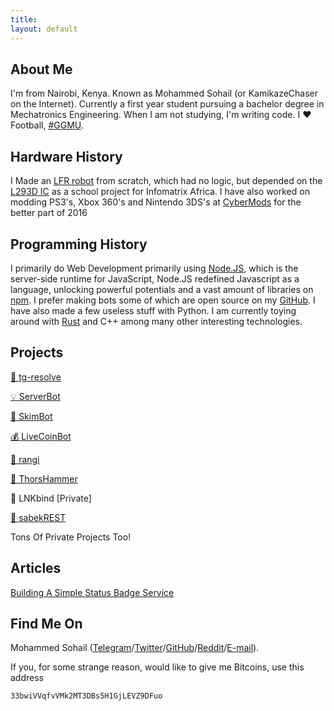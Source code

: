 ```yaml
---
title: 
layout: default
---
```

## About Me

I'm from Nairobi, Kenya. Known as Mohammed Sohail (or KamikazeChaser on the Internet). Currently a first year student pursuing a bachelor degree in Mechatronics Engineering. When I am not studying, I'm writing code. I ❤️ Football, [#GGMU](http://www.manutd.com/).

## Hardware History

I Made an [LFR robot](https://goo.gl/CU73WD) from scratch, which had no logic, but depended on the [L293D IC](http://www.ti.com/lit/ds/symlink/l293.pdf) as a school project for Infomatrix Africa. I have also worked on modding PS3's, Xbox 360's and Nintendo 3DS's at [CyberMods](https://cybermods.co.ke) for the better part of 2016

## Programming History

I primarily do Web Development primarily using [Node.JS](https://nodejs.org/en/), which is the server-side runtime for JavaScript, Node.JS redefined Javascript as a language, unlocking powerful potentials and a vast amount of libraries on [npm](https://www.npmjs.com). I prefer making bots some of which are open source on my [GitHub](https://github.com/kamikazechaser). I have also made a few useless stuff with Python. I am currently toying around with [Rust](https://www.rust-lang.org) and C++ among many other interesting technologies.

## Projects

[👤 tg-resolve](https://github.com/kamikazechaser/tg-resolve)

[💡 ServerBot](https://github.com/kamikazechaser/serverbot)

[📘 SkimBot](https://github.com/kamikazechaser/skimbot)

[💰 LiveCoinBot](https://github.com/kamikazechaser/livecoinbot)

[🎨 rangi](https://github.com/kamikazechaser/rangi)

[🔨 ThorsHammer](https://github.com/kamikazechaser/ThorsHammer)

🐎 LNKbind [Private]

[📩 sabekREST](https://github.com/SabekSystems/sabekREST)

Tons Of Private Projects Too!

## Articles

[Building A Simple Status Badge Service](https://medium.com/@sohailsameja/building-a-simple-status-badge-service-f222ece09c23#.xpoyqtdwz)

## Find Me On

Mohammed Sohail ([Telegram](https://telegram.me/kamikazechaser)/[Twitter](http://twitter.com/sohailsameja)/[GitHub](https://github.com/kamikazechaser)/[Reddit](https://reddit.com/u/kamikazechaser)/[E-mail](mailto:sohailsameja@gmail.com)).

If you, for some strange reason, would like to give me Bitcoins, use this address

```
33bwiVVqfvVMk2MT3DBs5H1GjLEVZ9DFuo

```
